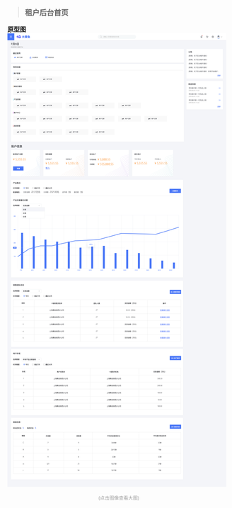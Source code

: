 >### 租户后台首页

**原型图**  
![首页原型图](img/../../img/大黄鱼首页.png)<div style="font-size:8pt;color:#a0a0a0;text-align:center">(点击图像查看大图)</div>  
